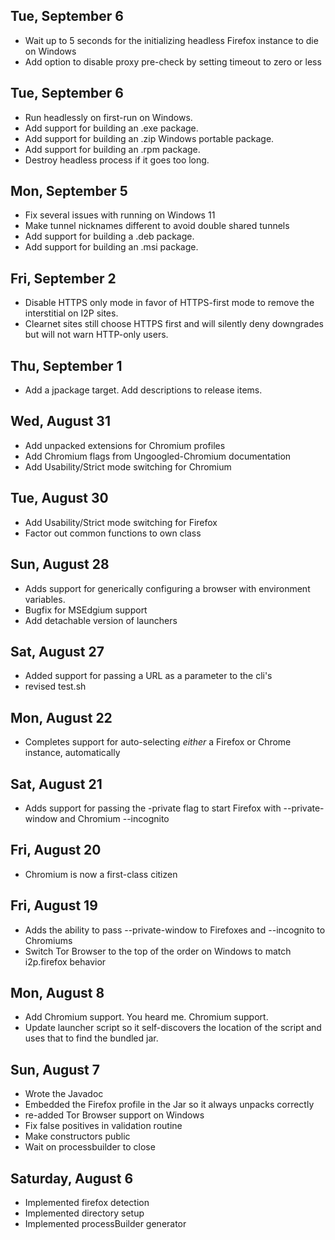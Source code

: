 Tue, September 6
----------------

 - Wait up to 5 seconds for the initializing headless Firefox instance to die on Windows
 - Add option to disable proxy pre-check by setting timeout to zero or less

Tue, September 6
----------------

 - Run headlessly on first-run on Windows.
 - Add support for building an .exe package.
 - Add support for building an .zip Windows portable package.
 - Add support for building an .rpm package.
 - Destroy headless process if it goes too long.

Mon, September 5
----------------

 - Fix several issues with running on Windows 11
 - Make tunnel nicknames different to avoid double shared tunnels
 - Add support for building a .deb package.
 - Add support for building an .msi package.

Fri, September 2
----------------

 - Disable HTTPS only mode in favor of HTTPS-first mode to remove the interstitial on I2P sites.
 - Clearnet sites still choose HTTPS first and will silently deny downgrades but will not warn HTTP-only users.

Thu, September 1
----------------

 - Add a jpackage target. Add descriptions to release items.

Wed, August 31
--------------

 - Add unpacked extensions for Chromium profiles
 - Add Chromium flags from Ungoogled-Chromium documentation
 - Add Usability/Strict mode switching for Chromium

Tue, August 30
--------------

 - Add Usability/Strict mode switching for Firefox
 - Factor out common functions to own class

Sun, August 28
--------------

 - Adds support for generically configuring a browser with environment variables.
 - Bugfix for MSEdgium support
 - Add detachable version of launchers

Sat, August 27
--------------

 - Added support for passing a URL as a parameter to the cli's
 - revised test.sh

Mon, August 22
--------------

 - Completes support for auto-selecting *either* a Firefox or Chrome instance, automatically

Sat, August 21
--------------

 - Adds support for passing the -private flag to start Firefox with --private-window and Chromium --incognito

Fri, August 20
--------------

 - Chromium is now a first-class citizen

Fri, August 19
--------------

 - Adds the ability to pass --private-window to Firefoxes and --incognito to Chromiums
 - Switch Tor Browser to the top of the order on Windows to match i2p.firefox behavior

Mon, August 8
-------------

 - Add Chromium support. You heard me. Chromium support.
 - Update launcher script so it self-discovers the location of the script and uses that to find the bundled jar.

Sun, August 7
-------------

 - Wrote the Javadoc
 - Embedded the Firefox profile in the Jar so it always unpacks correctly
 - re-added Tor Browser support on Windows
 - Fix false positives in validation routine
 - Make constructors public
 - Wait on processbuilder to close

Saturday, August 6
------------------

 - Implemented firefox detection
 - Implemented directory setup
 - Implemented processBuilder generator
